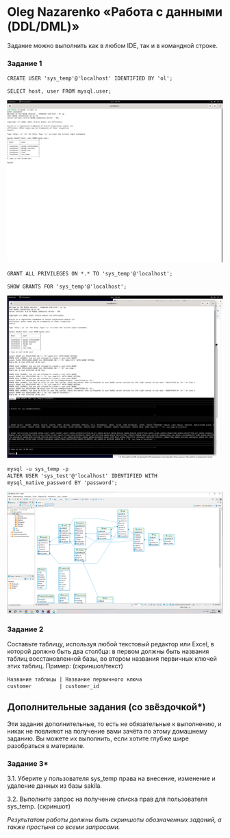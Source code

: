 # Oleg Nazarenko «Работа с данными (DDL/DML)»

Задание можно выполнить как в любом IDE, так и в командной строке.

### Задание 1

```
CREATE USER 'sys_temp'@'localhost' IDENTIFIED BY 'ol';
```
```
SELECT host, user FROM mysql.user;
```
![Monitoring](https://github.com/olegnazarenko92/Nazarenko-db/blob/f0b44b5e4d8e40ea338f7e1f0c36e4cf6708f36d/Screenshot%20from%202023-06-03%2010-27-42.png)

```
GRANT ALL PRIVILEGES ON *.* TO 'sys_temp'@'localhost';
```
```
SHOW GRANTS FOR 'sys_temp'@'localhost';
```
![Monitoring](https://github.com/olegnazarenko92/Nazarenko-db/blob/35ae206573f405f1985a9b2dea0f200957a3d010/Screenshot%20from%202023-06-03%2010-48-12.png)

```
mysql -u sys_temp -p
ALTER USER 'sys_test'@'localhost' IDENTIFIED WITH mysql_native_password BY 'password';
```
![Monitoring](https://github.com/olegnazarenko92/Nazarenko-db/blob/91d2e089ca51f92af74c78aba1c74a6dbaa11ee6/%D0%91%D0%B5%D0%B7%D1%8B%D0%BC%D1%8F%D0%BD%D0%BD%D1%8B%D0%B9.png)


### Задание 2
Составьте таблицу, используя любой текстовый редактор или Excel, в которой должно быть два столбца: в первом должны быть названия таблиц восстановленной базы, во втором названия первичных ключей этих таблиц. Пример: (скриншот/текст)
```
Название таблицы | Название первичного ключа
customer         | customer_id
```


## Дополнительные задания (со звёздочкой*)
Эти задания дополнительные, то есть не обязательные к выполнению, и никак не повлияют на получение вами зачёта по этому домашнему заданию. Вы можете их выполнить, если хотите глубже шире разобраться в материале.

### Задание 3*
3.1. Уберите у пользователя sys_temp права на внесение, изменение и удаление данных из базы sakila.

3.2. Выполните запрос на получение списка прав для пользователя sys_temp. (скриншот)

*Результатом работы должны быть скриншоты обозначенных заданий, а также простыня со всеми запросами.*
